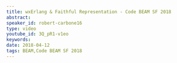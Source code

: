 ```yaml
---
title: wxErlang & Faithful Representation - Code BEAM SF 2018
abstract: 
speaker_id: robert-carbone16
type: video
youtube_id: 3Q_pR1-v1eo
keywords: 
date: 2018-04-12
tags: BEAM,Code BEAM SF 2018
---
```


